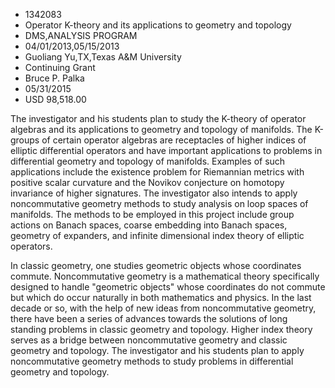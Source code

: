 
* 1342083
* Operator K-theory and its applications to geometry and topology
* DMS,ANALYSIS PROGRAM
* 04/01/2013,05/15/2013
* Guoliang Yu,TX,Texas A&M University
* Continuing Grant
* Bruce P. Palka
* 05/31/2015
* USD 98,518.00

The investigator and his students plan to study the K-theory of operator
algebras and its applications to geometry and topology of manifolds. The
K-groups of certain operator algebras are receptacles of higher indices of
elliptic differential operators and have important applications to problems in
differential geometry and topology of manifolds. Examples of such applications
include the existence problem for Riemannian metrics with positive scalar
curvature and the Novikov conjecture on homotopy invariance of higher
signatures. The investigator also intends to apply noncommutative geometry
methods to study analysis on loop spaces of manifolds. The methods to be
employed in this project include group actions on Banach spaces, coarse
embedding into Banach spaces, geometry of expanders, and infinite dimensional
index theory of elliptic operators.

In classic geometry, one studies geometric objects whose coordinates commute.
Noncommutative geometry is a mathematical theory specifically designed to handle
"geometric objects" whose coordinates do not commute but which do occur
naturally in both mathematics and physics. In the last decade or so, with the
help of new ideas from noncommutative geometry, there have been a series of
advances towards the solutions of long standing problems in classic geometry and
topology. Higher index theory serves as a bridge between noncommutative geometry
and classic geometry and topology. The investigator and his students plan to
apply noncommutative geometry methods to study problems in differential geometry
and topology.

